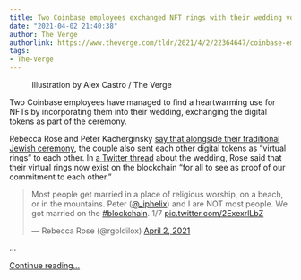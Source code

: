 ```yaml
---
title: Two Coinbase employees exchanged NFT rings with their wedding vows
date: "2021-04-02 21:40:38"
author: The Verge
authorlink: https://www.theverge.com/tldr/2021/4/2/22364647/coinbase-employees-nft-wedding-exchange-romance
tags:
- The-Verge
---
```

<figure>
      <img alt="" src="https://cdn.vox-cdn.com/thumbor/mQ8FXw1hXEgHHt1gM5unnGlwoCA=/0x0:2040x1360/1310x873/cdn.vox-cdn.com/uploads/chorus_image/image/69068893/acastro_210319_1777_nft_0001.0.jpg" />
        <figcaption>Illustration by Alex Castro / The Verge</figcaption>
    </figure>

  <p id="U0GroO">Two Coinbase employees have managed to find a heartwarming use for NFTs by incorporating them into their wedding, exchanging the digital tokens as part of the ceremony. </p>
<p id="fQFORx">Rebecca Rose and Peter Kacherginsky <a href="https://twitter.com/rgoldilox/status/1378014366923071490">say that alongside their traditional Jewish ceremony</a>, the couple also sent each other digital tokens as “virtual rings” to each other. In <a href="https://twitter.com/rgoldilox/status/1378014389710712837">a Twitter thread</a> about the wedding, Rose said that their virtual rings now exist on the blockchain “for all to see as proof of our commitment to each other.”</p>
<div id="RX62XV">
<blockquote class="twitter-tweet">
<p lang="en" dir="ltr">Most people get married in a place of religious worship, on a beach, or in the mountains. Peter (<a href="https://twitter.com/_iphelix?ref_src=twsrc%5Etfw">@_iphelix</a>) and I are NOT most people. We got married on the <a href="https://twitter.com/hashtag/blockchain?src=hash&amp;ref_src=twsrc%5Etfw">#blockchain</a>. 1/7 <a href="https://t.co/2ExexrlLbZ">pic.twitter.com/2ExexrlLbZ</a></p>— Rebecca Rose (@rgoldilox) <a href="https://twitter.com/rgoldilox/status/1378014362896461839?ref_src=twsrc%5Etfw">April 2, 2021</a>
</blockquote>

...</div>
  <p>
    <a href="https://www.theverge.com/tldr/2021/4/2/22364647/coinbase-employees-nft-wedding-exchange-romance">Continue reading&hellip;</a>
  </p>